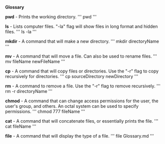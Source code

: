 **Glossary**

**pwd** - Prints the working directory.
'''
pwd
'''

**ls** - Lists computer files. "-la" flag will show files in long format and hidden files.
'''
ls -la
'''

**mkdir** - A command that will make a new directory.
'''
mkdir directoryName
'''

**mv** - A command that will move a file. Can also be used to rename files.
'''
mv fileName newFileName
'''

**cp** - A command that will copy files or directories. Use the "-r" flag to copy recursively for directories.
'''
cp sourceDirectory newDirectory
'''

**rm** - A command to remove a file. Use the "-r" flag to remove recursively.
'''
rm -r directoryName
'''

**chmod** - A command that can change access permissions for the user, the user's group, and others. An octal system can be used to specify permissions.
'''
chmod 777 fileName
'''

**cat** - A command that will concatenate files, or essentially prints the file.
'''
cat fileName
'''

**file** - A command that will display the type of a file.
'''
file Glossary.md
'''


